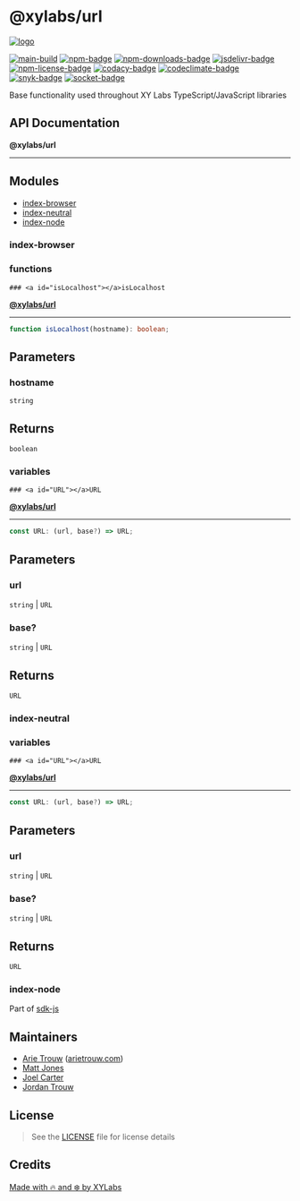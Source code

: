 # @xylabs/url

[![logo][]](https://xylabs.com)

[![main-build][]][main-build-link]
[![npm-badge][]][npm-link]
[![npm-downloads-badge][]][npm-link]
[![jsdelivr-badge][]][jsdelivr-link]
[![npm-license-badge][]](LICENSE)
[![codacy-badge][]][codacy-link]
[![codeclimate-badge][]][codeclimate-link]
[![snyk-badge][]][snyk-link]
[![socket-badge][]][socket-link]


Base functionality used throughout XY Labs TypeScript/JavaScript libraries

## API Documentation

**@xylabs/url**

***

## Modules

- [index-browser](#index-browser/README)
- [index-neutral](#index-neutral/README)
- [index-node](#index-node/README)

### index-browser

  ### functions

    ### <a id="isLocalhost"></a>isLocalhost

[**@xylabs/url**](#../../README)

***

```ts
function isLocalhost(hostname): boolean;
```

## Parameters

### hostname

`string`

## Returns

`boolean`

  ### variables

    ### <a id="URL"></a>URL

[**@xylabs/url**](#../../README)

***

```ts
const URL: (url, base?) => URL;
```

## Parameters

### url

`string` | `URL`

### base?

`string` | `URL`

## Returns

`URL`

### index-neutral

  ### variables

    ### <a id="URL"></a>URL

[**@xylabs/url**](#../../README)

***

```ts
const URL: (url, base?) => URL;
```

## Parameters

### url

`string` | `URL`

### base?

`string` | `URL`

## Returns

`URL`

### index-node


Part of [sdk-js](https://www.npmjs.com/package/@xyo-network/sdk-js)

## Maintainers

-   [Arie Trouw](https://github.com/arietrouw) ([arietrouw.com](https://arietrouw.com))
-   [Matt Jones](https://github.com/jonesmac)
-   [Joel Carter](https://github.com/JoelBCarter)
-   [Jordan Trouw](https://github.com/jordantrouw)

## License

> See the [LICENSE](LICENSE) file for license details

## Credits

[Made with 🔥 and ❄️ by XYLabs](https://xylabs.com)

[logo]: https://cdn.xy.company/img/brand/XYPersistentCompany_Logo_Icon_Colored.svg

[main-build]: https://github.com/xylabs/sdk-js/actions/workflows/build.yml/badge.svg
[main-build-link]: https://github.com/xylabs/sdk-js/actions/workflows/build.yml
[npm-badge]: https://img.shields.io/npm/v/@xylabs/url.svg
[npm-link]: https://www.npmjs.com/package/@xylabs/url
[codacy-badge]: https://app.codacy.com/project/badge/Grade/c8e15e14f37741c18cfb47ac7245c698
[codacy-link]: https://www.codacy.com/gh/xylabs/sdk-js/dashboard?utm_source=github.com&utm_medium=referral&utm_content=xylabs/sdk-js&utm_campaign=Badge_Grade
[codeclimate-badge]: https://api.codeclimate.com/v1/badges/c5eb068f806f0b047ea7/maintainability
[codeclimate-link]: https://codeclimate.com/github/xylabs/sdk-js/maintainability
[snyk-badge]: https://snyk.io/test/github/xylabs/sdk-js/badge.svg?targetFile=package.json
[snyk-link]: https://snyk.io/test/github/xylabs/sdk-js?targetFile=package.json

[npm-downloads-badge]: https://img.shields.io/npm/dw/@xylabs/url
[npm-license-badge]: https://img.shields.io/npm/l/@xylabs/url

[jsdelivr-badge]: https://data.jsdelivr.com/v1/package/npm/@xylabs/url/badge
[jsdelivr-link]: https://www.jsdelivr.com/package/npm/@xylabs/url

[socket-badge]: https://socket.dev/api/badge/npm/package/@xylabs/url
[socket-link]: https://socket.dev/npm/package/@xylabs/url